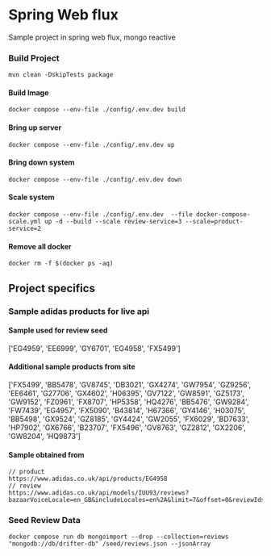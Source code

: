 # Spring Web flux
Sample project in spring web flux, mongo reactive

### Build Project 
```shell
mvn clean -DskipTests package
```
#### Build Image
```shell
docker compose --env-file ./config/.env.dev build 
```
#### Bring up server
```shell
docker compose --env-file ./config/.env.dev up 
```
#### Bring down system
```shell
docker compose --env-file ./config/.env.dev down
```
#### Scale system
```shell
docker compose --env-file ./config/.env.dev  --file docker-compose-scale.yml up -d --build --scale review-service=3 --scale=product-service=2
```
#### Remove all docker
```shell
docker rm -f $(docker ps -aq)
```

## Project specifics
### Sample adidas products for live api
#### Sample used for review seed
['EG4959', 'EE6999', 'GY6701', 'EG4958', 'FX5499']

#### Additional sample products from site
['FX5499', 'BB5478', 'GV8745', 'DB3021', 'GX4274', 'GW7954', 'GZ9256', 'EE6461', 'G27706', 'GX4602', 'H06395', 'GV7122', 'GW8591', 'GZ5173', 'GW9152', 'FZ0961', 'FX8707', 'HP5358', 'HQ4276', 'BB5476', 'GW9284', 'FW7439', 'EG4957', 'FX5090', 'B43814', 'H67366', 'GY4146', 'H03075', 'BB5498', 'GX9524', 'GZ8185', 'GY4424', 'GW2055', 'FX6029', 'BD7633', 'HP7902', 'GX6766', 'B23707', 'FX5496', 'GV8763', 'GZ2812', 'GX2206', 'GW8204', 'HQ9873']

####  Sample obtained from
```shell
// product
https://www.adidas.co.uk/api/products/EG4958
// review
https://www.adidas.co.uk/api/models/IUU93/reviews?bazaarVoiceLocale=en_GB&includeLocales=en%2A&limit=7&offset=0&reviewIds=&sort=relevant
```
### Seed Review Data
```shell
docker compose run db mongoimport --drop --collection=reviews "mongodb://db/drifter-db" /seed/reviews.json --jsonArray
```